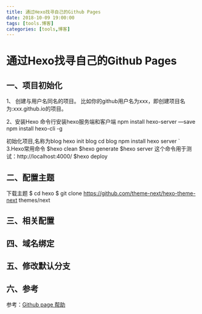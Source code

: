 ```yaml
---
title: 通过Hexo找寻自己的Github Pages
date: 2018-10-09 19:00:00
tags: [tools.博客]
categories: [tools,博客]
---
```

# 通过Hexo找寻自己的Github Pages
## 一、项目初始化
1、 创建与用户名同名的项目。
    比如你的github用户名为xxx，即创建项目名为:xxx.github.io的项目。
    
2、安装Hexo
命令行安装hexo服务端和客户端
npm install hexo-server —save 
npm install hexo-cli -g

初始化项目,名称为blog
hexo init blog
cd blog
npm install
hexo server
`
3.Hexo常用命令
$hexo clean
$hexo generate
$hexo server    这个命令用于测试：http://localhost:4000/
$hexo deploy


## 二、配置主题
下载主题
$ cd hexo
$ git clone https://github.com/theme-next/hexo-theme-next themes/next

## 三、相关配置

## 四、域名绑定

## 五、修改默认分支

## 六、参考
参考：[Github page 帮助](https://help.github.com/categories/github-pages-basics/) 




